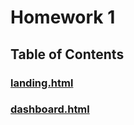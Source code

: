 # Homework 1
## Table of Contents
### [landing.html](Part1/landing.html)
### [dashboard.html](Part2/dashboard.html)